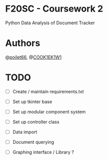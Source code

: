 # F20SC - Coursework 2

Python Data Analysis of Document Tracker

# Authors

@[poilet66](https://github.com/poilet66), @[COOK1EK1W1](https://github.com/COOK1EK1W1)

# TODO

- [ ] Create / maintain requirements.txt
- [ ] Set up tkinter  base
- [ ] Set up modular component system
- [ ] Set up controller class
- [ ] Data import
- [ ] Document querying
- [ ] Graphing interface / Library ?

